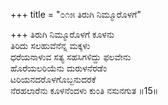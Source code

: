 +++
title = "೦೧೫ ತಿರುಗಿ ನಿಮ್ಮೂರೊಳಗೆ"

+++
ತಿರುಗಿ ನಿಮ್ಮೂರೊಳಗೆ ಕೂಳನು  
ತಿರಿದು ಸಲಹುವೆನೆನ್ನ ಮಕ್ಕಳು  
ಧರೆಯನಾಳುವ ಸತ್ಯ ಸಹಸಿಗಳಿದ್ದು ಫಲವೇನು   
ಹೊರೆಯಲರಿಯೆನು ದುರುಳನೆರಡೆಂ  
ಟರಿಯನದರೊಳಗೊಬ್ಬನುದರಕೆ  
ನೆರಹಲಾರೆನು ಕೂಳನೆಂದಳು ಕುಂತಿ ನಸುನಗುತ     ॥15॥